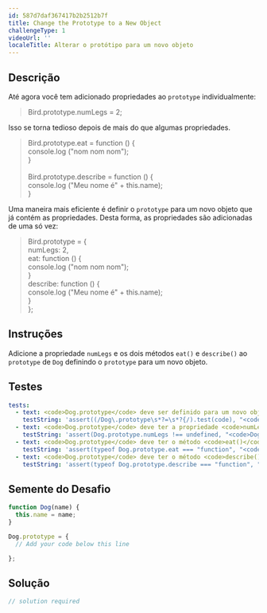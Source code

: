```yaml
---
id: 587d7daf367417b2b2512b7f
title: Change the Prototype to a New Object
challengeType: 1
videoUrl: ''
localeTitle: Alterar o protótipo para um novo objeto
---
```


## Descrição
<section id="description"> Até agora você tem adicionado propriedades ao <code>prototype</code> individualmente: <blockquote> Bird.prototype.numLegs = 2; </blockquote> Isso se torna tedioso depois de mais do que algumas propriedades. <blockquote> Bird.prototype.eat = function () { <br> console.log (&quot;nom nom nom&quot;); <br> } <br><br> Bird.prototype.describe = function () { <br> console.log (&quot;Meu nome é&quot; + this.name); <br> } </blockquote> Uma maneira mais eficiente é definir o <code>prototype</code> para um novo objeto que já contém as propriedades. Desta forma, as propriedades são adicionadas de uma só vez: <blockquote> Bird.prototype = { <br> numLegs: 2, <br> eat: function () { <br> console.log (&quot;nom nom nom&quot;); <br> } <br> describe: function () { <br> console.log (&quot;Meu nome é&quot; + this.name); <br> } <br> }; </blockquote></section>

## Instruções
<section id="instructions"> Adicione a propriedade <code>numLegs</code> e os dois métodos <code>eat()</code> e <code>describe()</code> ao <code>prototype</code> de <code>Dog</code> definindo o <code>prototype</code> para um novo objeto. </section>

## Testes
<section id='tests'>

```yml
tests:
  - text: <code>Dog.prototype</code> deve ser definido para um novo objeto.
    testString: 'assert((/Dog\.prototype\s*?=\s*?{/).test(code), "<code>Dog.prototype</code> should be set to a new object.");'
  - text: <code>Dog.prototype</code> deve ter a propriedade <code>numLegs</code> .
    testString: 'assert(Dog.prototype.numLegs !== undefined, "<code>Dog.prototype</code> should have the property <code>numLegs</code>.");'
  - text: <code>Dog.prototype</code> deve ter o método <code>eat()</code> .
    testString: 'assert(typeof Dog.prototype.eat === "function", "<code>Dog.prototype</code> should have the method <code>eat()</code>."); '
  - text: <code>Dog.prototype</code> deve ter o método <code>describe()</code> .
    testString: 'assert(typeof Dog.prototype.describe === "function", "<code>Dog.prototype</code> should have the method <code>describe()</code>."); '

```

</section>

## Semente do Desafio
<section id='challengeSeed'>

<div id='js-seed'>

```js
function Dog(name) {
  this.name = name;
}

Dog.prototype = {
  // Add your code below this line

};

```

</div>



</section>

## Solução
<section id='solution'>

```js
// solution required
```
</section>
